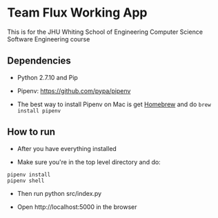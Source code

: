 # Team Flux Working App

This is for the JHU Whiting School of Engineering Computer Science Software Engineering course 
## Dependencies

-  Python 2.7.10 and Pip

- Pipenv: https://github.com/pypa/pipenv

- The best way to install Pipenv on Mac is get [Homebrew](https://brew.sh) and do `brew install pipenv`

## How to run

- After you have everything installed

- Make sure you're in the top level directory and do:

```
pipenv install
pipenv shell
```
- Then run python src/index.py

- Open http://localhost:5000 in the browser